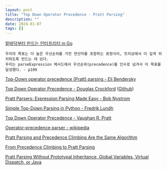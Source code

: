 ```yaml
---
layout: post
title: "Top Down Operator Precedence - Pratt Parsing"
description: ""
date: 2024-01-07
tags: []
---
```


<a href="https://www.yes24.com/Product/Goods/103157156">밑바닥부터 만드는 인터프리터 in Go</a>

```
우리의 목표는 더 높은 우선순위를 가진 연산자를 포함하는 표현식이, 트리상에서 더 깊게 위치하도록 만드는 데 있다.
우리는 parseExpression 메서드에서 우선순위(precedence)를 인수로 넘겨서 이 목표를 달성했다. - p109
```

<a href="https://eli.thegreenplace.net/2010/01/02/top-down-operator-precedence-parsing">Top-Down operator precedence (Pratt) parsing - Eli Bendersky</a>

<a href="https://crockford.com/javascript/tdop/tdop.html">Top Down Operator Precedence - Douglas Crockford</a> (<a href="https://github.com/douglascrockford/TDOP">Github</a>)

<a href="https://journal.stuffwithstuff.com/2011/03/19/pratt-parsers-expression-parsing-made-easy/">Pratt Parsers: Expression Parsing Made Easy - Bob Nystrom</a>

<a href="https://11l-lang.org/archive/simple-top-down-parsing/">Simple Top-Down Parsing in Python - Fredrik Lundh</a>

<a href="https://tdop.github.io/">Top Down Operator Precedence - Vaughan R. Pratt</a>

<a href="https://en.wikipedia.org/wiki/Operator-precedence_parser">Operator-precedence parser - wikipedia</a>

<a href="https://www.oilshell.org/blog/2016/11/01.html">Pratt Parsing and Precedence Climbing Are the Same Algorithm</a>

<a href="https://www.engr.mun.ca/~theo/Misc/pratt_parsing.htm">From Precedence Climbing to Pratt Parsing</a>

<a href="https://www.oilshell.org/blog/2016/11/03.html">Pratt Parsing Without Prototypal Inheritance, Global Variables, Virtual Dispatch, or Java</a>
